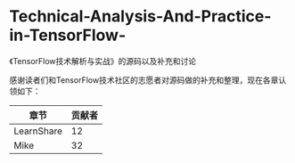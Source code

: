 # Technical-Analysis-And-Practice-in-TensorFlow-
《TensorFlow技术解析与实战》的源码以及补充和讨论


感谢读者们和TensorFlow技术社区的志愿者对源码做的补充和整理，现在各章认领如下：

章节 | 贡献者
---- | ---
LearnShare | 12
Mike |  32

